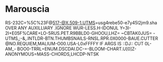 # Marouscia
RS-232C=%5C%23F@517-@X.509-1.UTMS=usg4rebe50-e7y45l2jm9.sha
OVER ANY AUXILLIARY .IGNORE WUR-LESS.H-IDONUL
Y=3I-2I+E05F%CARE+LO-5RUS.PET.R9BBLD0-GHOOU,LHZ= ~CBTAK0JUS= -UTMS,;-&,.INTLDR-BTN.THUMBSNAILS-RNSL.RPR.0X0000-BAUE.CUTTER @NO.REQUIEM,MALIUM-O00.USA-L0xFFFFY
IF ARGS IS ::DJ:: CUT 0L-AM_- BOO0-TRRL=ENUM.DSCDAI.DC-=-BLOOM-CHART.U[0]Z-ANONYMOUS=MASS-CHORDS,LHCDP-NTSK
